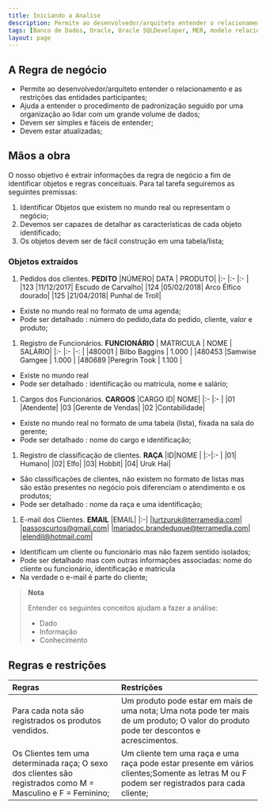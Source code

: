 ```yaml
---
title: Iniciando a Analise
description: Permite ao desenvolvedor/arquiteto entender o relacionamento e as restrições das entidades participantes; Ajuda a entender o procedimento de padronização seguido por uma organização ao lidar com um grande volume de dados; Devem ser simples e fáceis de entender; Devem estar atualizadas;
tags: [Banco de Dados, Oracle, Oracle SQLDeveloper, MER, modelo relacional,PostgreSQL]
layout: page
---
```


## A Regra de negócio
- Permite ao desenvolvedor/arquiteto entender o relacionamento e as restrições das entidades participantes;
- Ajuda a entender o procedimento de padronização seguido por uma organização ao lidar com um grande volume de dados;
- Devem ser simples e fáceis de entender;
- Devem estar atualizadas;

## Mãos a obra
O nosso objetivo é extrair informações da regra de negócio a fim de identificar objetos e regras conceituais. Para tal tarefa seguiremos as seguintes premissas:

1. Identificar Objetos que existem no mundo real ou representam o negócio;
1. Devemos ser capazes de detalhar as características de cada objeto identificado;
1. Os objetos devem ser de fácil construção em uma tabela/lista;

### Objetos extraídos
1. Pedidos dos clientes.
**PEDITO**
|NÚMERO|	DATA    |	PRODUTO|
|:-    |:-        |:-    |
|123	 |11/12/2017|	Escudo de Carvalho|
|124	 |05/02/2018|	Arco Élfico dourado|
|125	 |21/04/2018|	Punhal de Troll|
- Existe no mundo real no formato de uma agenda;
- Pode ser detalhado : número do pedido,data do pedido, cliente, valor e produto;
1. Registro de Funcionários.
**FUNCIONÁRIO**
| MATRICULA |	NOME          |	SALÁRIO|
|:-         |:-             |-:      |
|480001     |	Bilbo Baggins |	1.000   |
|480453	    |Samwise Gamgee |	1.000   |
|480689	    |Peregrin Took  |	1.100   |
- Existe no mundo real
- Pode ser detalhado : identificação ou matricula, nome e salário;
1. Cargos dos Funcionários.
**CARGOS**
|CARGO ID|	NOME|
|:-      |:-    |
|01	     |Atendente|
|03	     |Gerente de Vendas|
|02	     |Contabilidade|
- Existe no mundo real no formato de uma tabela (lista), fixada na sala do gerente;
- Pode ser detalhado : nome do cargo e identificação;
1. Registro de classificação de clientes.
**RAÇA**
|ID|NOME  |
|:-|:-  |
|01|	Humano|
|02|	Elfo|
|03|	Hobbit|
|04|	Uruk Hai|
- São classificações de clientes, não existem no formato de listas mas são estão presentes no negócio pois diferenciam o atendimento e os produtos;
- Pode ser detalhado : nome da raça e uma identificação;
1. E-mail dos Clientes.
**EMAIL**
|EMAIL|
|:-|
|lurtzuruk@terramedia.com|
|passoscurtos@gmail.com|
|mariadoc.brandeduque@terramedia.com|
|elendil@hotmail.com|
- Identificam um cliente ou funcionário mas não fazem sentido isolados;
- Pode ser detalhado mas com outras informações associadas: nome do cliente ou funcionário, identificação e matricula
- Na verdade o e-mail é parte do cliente;

> **Nota**
>
>Entender os seguintes conceitos ajudam a fazer a análise:
> - Dado
> - Informação
> - Conhecimento

## Regras e restrições

|Regras             |Restrições           |
|:-                 |:-                   |
|Para cada nota são registrados os produtos vendidos.| Um produto pode estar em mais de uma nota; Uma nota pode ter mais de um produto; O valor do produto pode ter descontos e acrescimentos.|
|Os Clientes tem uma determinada raça; O sexo dos clientes são registrados como M = Masculino e F = Feminino;|Um cliente tem uma raça e uma raça pode estar presente em vários clientes;Somente as letras M ou F podem ser registrados para cada cliente;|
